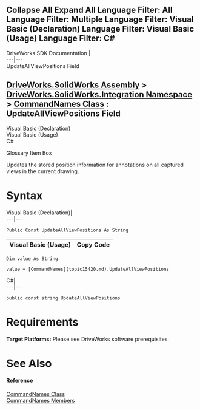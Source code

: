        

 Collapse All Expand All  Language Filter: All  Language Filter: Multiple  Language Filter: Visual Basic (Declaration) Language Filter: Visual Basic (Usage) Language Filter: C#  
---  
DriveWorks SDK Documentation  |   
---|---  
UpdateAllViewPositions Field   
  
[DriveWorks.SolidWorks Assembly](topic13342.md) > [DriveWorks.SolidWorks.Integration Namespace](topic15418.md) > [CommandNames Class](topic15420.md) : UpdateAllViewPositions Field  
---  
  
Visual Basic (Declaration)    
Visual Basic (Usage)    
C# 

Glossary Item Box

Updates the stored position information for annotations on all captured views in the current drawing. 

# Syntax

Visual Basic (Declaration)|   
---|---  
      
    
    Public Const UpdateAllViewPositions As String  
  
Visual Basic (Usage)| Copy Code  
---|---  
      
    
    Dim value As String
     
    value = [CommandNames](topic15420.md).UpdateAllViewPositions  
  
C#|   
---|---  
      
    
    public const string UpdateAllViewPositions  
  
# Requirements

**Target Platforms:** Please see DriveWorks software prerequisites.

# See Also

#### Reference

[CommandNames Class](topic15420.md)   
[CommandNames Members](topic15421.md)


